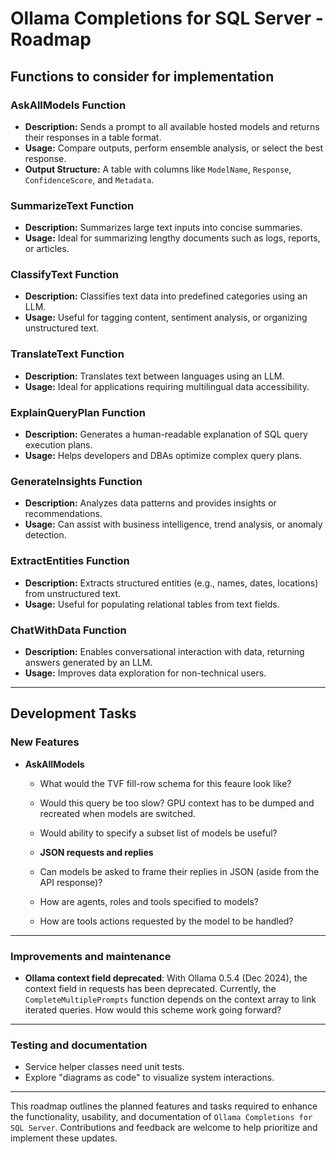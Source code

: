 # Ollama Completions for SQL Server - Roadmap

## Functions to consider for implementation

### AskAllModels Function
- **Description:** Sends a prompt to all available hosted models and returns their responses in a table format.
- **Usage:** Compare outputs, perform ensemble analysis, or select the best response.
- **Output Structure:** A table with columns like `ModelName`, `Response`, `ConfidenceScore`, and `Metadata`.

### SummarizeText Function
- **Description:** Summarizes large text inputs into concise summaries.
- **Usage:** Ideal for summarizing lengthy documents such as logs, reports, or articles.

### ClassifyText Function
- **Description:** Classifies text data into predefined categories using an LLM.
- **Usage:** Useful for tagging content, sentiment analysis, or organizing unstructured text.

### TranslateText Function
- **Description:** Translates text between languages using an LLM.
- **Usage:** Ideal for applications requiring multilingual data accessibility.

### ExplainQueryPlan Function
- **Description:** Generates a human-readable explanation of SQL query execution plans.
- **Usage:** Helps developers and DBAs optimize complex query plans.

### GenerateInsights Function
- **Description:** Analyzes data patterns and provides insights or recommendations.
- **Usage:** Can assist with business intelligence, trend analysis, or anomaly detection.

### ExtractEntities Function
- **Description:** Extracts structured entities (e.g., names, dates, locations) from unstructured text.
- **Usage:** Useful for populating relational tables from text fields.

### ChatWithData Function
- **Description:** Enables conversational interaction with data, returning answers generated by an LLM.
- **Usage:** Improves data exploration for non-technical users.

---

## Development Tasks

### New Features

- **AskAllModels**
  - What would the TVF fill-row schema for this feaure look like?
  - Would this query be too slow? GPU context has to be dumped and recreated when models are switched.
  - Would ability to specify a subset list of models be useful?

  - **JSON requests and replies**
  - Can models be asked to frame their replies in JSON (aside from the API response)?
  - How are agents, roles and tools specified to models?
  - How are tools actions requested by the model to be handled?

---

### Improvements and maintenance

- **Ollama context field deprecated**: With Ollama 0.5.4 (Dec 2024), the context field in 
requests has been deprecated. Currently, the `CompleteMultiplePrompts` function
depends on the context array to link iterated queries. How would this scheme
work going forward?

---

### Testing and documentation

- Service helper classes need unit tests.
- Explore "diagrams as code" to visualize system interactions.

---

This roadmap outlines the planned features and tasks required to enhance the functionality, usability, 
and documentation of `Ollama Completions for SQL Server`. Contributions and feedback are welcome to help 
prioritize and implement these updates.
